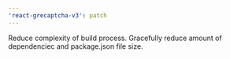 ```yaml
---
'react-grecaptcha-v3': patch
---
```


Reduce complexity of build process. Gracefully reduce amount of dependenciec and package.json file size.
